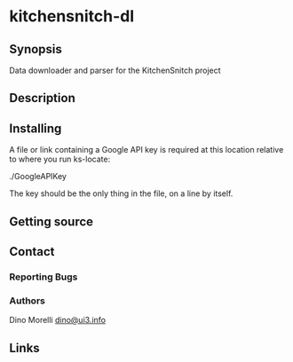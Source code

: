 # kitchensnitch-dl


## Synopsis

Data downloader and parser for the KitchenSnitch project


## Description


## Installing

A file or link containing a Google API key is required at
this location relative to where you run ks-locate:

   ./GoogleAPIKey

The key should be the only thing in the file, on a line by itself.


## Getting source


## Contact

### Reporting Bugs

### Authors

Dino Morelli <dino@ui3.info>


## Links
